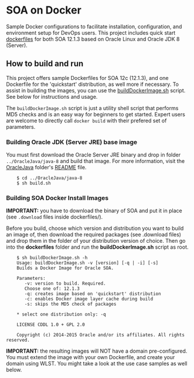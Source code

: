 SOA on Docker
=============
Sample Docker configurations to facilitate installation, configuration, and environment setup for DevOps users. This project includes quick start [dockerfiles](dockerfiles/) for both SOA 12.1.3 based on Oracle Linux and Oracle JDK 8 (Server).

## How to build and run
This project offers sample Dockerfiles for SOA 12c (12.1.3), and one Dockerfile for the 'quickstart' distribution, as well more if necessary. To assist in building the images, you can use the [buildDockerImage.sh](dockerfiles/buildDockerImage.sh) script. See below for instructions and usage.

The `buildDockerImage.sh` script is just a utility shell script that performs MD5 checks and is an easy way for beginners to get started. Expert users are welcome to directly call `docker build` with their prefered set of parameters.

### Building Oracle JDK (Server JRE) base image
You must first download the Oracle Server JRE binary and drop in folder `../OracleJava/java-8` and build that image. For more information, visit the [OracleJava](../OracleJava) folder's [README](../OracleJava/README.md) file.

        $ cd ../OracleJava/java-8
        $ sh build.sh

### Building SOA Docker Install Images
**IMPORTANT:** you have to download the binary of SOA and put it in place (see `.download` files inside dockerfiles/<version>).

Before you build, choose which version and distribution you want to build an image of, then download the required packages (see .download files) and drop them in the folder of your distribution version of choice. Then go into the **dockerfiles** folder and run the **buildDockerImage.sh** script as root.

        $ sh buildDockerImage.sh -h
        Usage: buildDockerImage.sh -v [version] [-q | -i] [-s]
        Builds a Docker Image for Oracle SOA.

        Parameters:
           -v: version to build. Required.
           Choose one of: 12.1.3  
           -q: creates image based on 'quickstart' distribution
           -c: enables Docker image layer cache during build
           -s: skips the MD5 check of packages

        * select one distribution only: -q

        LICENSE CDDL 1.0 + GPL 2.0

        Copyright (c) 2014-2015 Oracle and/or its affiliates. All rights reserved.

**IMPORTANT:** the resulting images will NOT have a domain pre-configured. You must extend the image with your own Dockerfile, and create your domain using WLST. You might take a look at the use case samples as well below.
